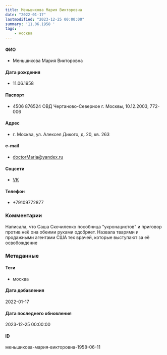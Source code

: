 ```yaml
---
title: Меньшикова Мария Викторовна
date: "2022-01-17"
lastmodified: "2023-12-25 00:00:00"
summary: '11.06.1958 '
tags: 
    - москва
---
```

<!--# pp1-->
<!--## Фигурант-->
<!--### Личные данные-->
#### ФИО
- Меньшикова Мария Викторовна
#### Дата рождения
- 11.06.1958
#### Паспорт
- 4506 876524 ОВД Чертаново-Северное г. Москвы, 10.12.2003, 772-006
#### Адрес
- г. Москва, ул. Алексея Дикого, д. 20, кв. 263
#### e-mail
- doctorMaria@yandex.ru
#### Соцсети
- [VK](https://vk.com/id100313027)
#### Телефон
- +79109772877
### Комментарии
Написала, что Саша Скочиленко пособница "укронацистов" и приговор против неё она обеими руками одобряет. Назвала тварями и продажными агентами США тех врачей, которые выступают за её освобождение
### Метаданные
#### Теги
- москва
#### Дата добавления
2022-01-17
#### Дата последнего обновления
2023-12-25 00:00:00
#### ID
меньшикова-мария-викторовна-1958-06-11
<!--## END;-->
